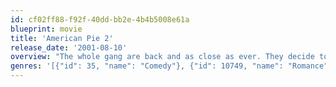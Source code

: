 ```yaml
---
id: cf02ff88-f92f-40dd-bb2e-4b4b5008e61a
blueprint: movie
title: 'American Pie 2'
release_date: '2001-08-10'
overview: "The whole gang are back and as close as ever. They decide to get even closer by spending the summer together at a beach house. They decide to hold the biggest party ever to be seen, even if the preparation doesn't always go to plan. Especially when Stifler, Finch and Jim become more close to each other than they ever want to be and when Jim mistakes super glue for lubricant..."
genres: '[{"id": 35, "name": "Comedy"}, {"id": 10749, "name": "Romance"}]'
---
```

